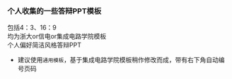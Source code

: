 ### 个人收集的一些答辩PPT模板
包括4：3、16：9<br/>
均为浙大or信电or集成电路学院模板   
个人偏好简洁风格答辩PPT
- 建议使用`通用模板`，基于集成电路学院模板稍作修改而成，带有右下角自动编号页码